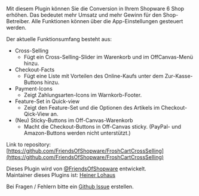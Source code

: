 Mit diesem Plugin können Sie die Conversion in Ihrem Shopware 6 Shop erhöhen.
Das bedeutet mehr Umsatz und mehr Gewinn für den Shop-Betreiber.
Alle Funktionen können über die App-Einstellungen gesteuert werden.

Der aktuelle Funktionsumfang besteht aus:

*   Cross-Selling
    *   Fügt ein Cross-Selling-Slider im Warenkorb und im OffCanvas-Menü hinzu.
*   Checkout-Facts
    *   Fügt eine Liste mit Vorteilen des Online-Kaufs unter dem Zur-Kasse-Buttons hinzu.
*   Payment-Icons
    *   Zeigt Zahlungsarten-Icons im Warnkorb-Footer.
*   Feature-Set in Quick-view 
    *   Zeigt den Feature-Set und die Optionen des Artikels im Checkout-Qick-View an.
*   (Neu) Sticky-Buttons im Off-Canvas-Warenkorb
    *   Macht die Checkout-Buttons in Off-Canvas sticky. (PayPal- und Amazon-Buttons werden nicht unterstützt.)

Link to repository: [https://github.com/FriendsOfShopware/FroshCartCrossSelling](https://github.com/FriendsOfShopware/FroshCartCrossSelling)

Dieses Plugin wird von [@FriendsOfShopware](https://store.shopware.com/friends-of-shopware.html) entwickelt.  
Maintainer dieses Plugins ist: [Heiner Lohaus](https://github.com/hlohaus)

Bei Fragen / Fehlern bitte ein [Github Issue](https://github.com/FriendsOfShopware/FroshCartCrossSelling/issues) erstellen.
